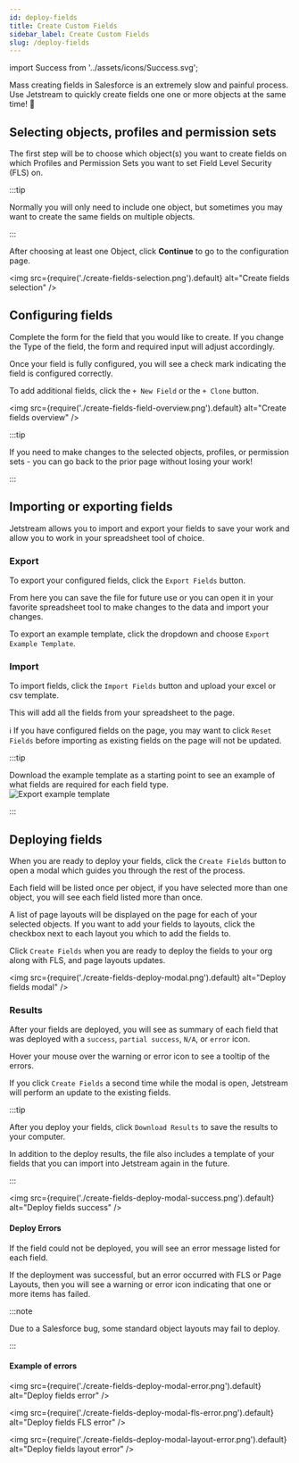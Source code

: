 ```yaml
---
id: deploy-fields
title: Create Custom Fields
sidebar_label: Create Custom Fields
slug: /deploy-fields
---
```


import Success from '../assets/icons/Success.svg';

Mass creating fields in Salesforce is an extremely slow and painful process. Use Jetstream to quickly create fields one one or more objects at the same time! 🎉

## Selecting objects, profiles and permission sets

The first step will be to choose which object(s) you want to create fields on which Profiles and Permission Sets you want to set Field Level Security (FLS) on.

:::tip

Normally you will only need to include one object, but sometimes you may want to create the same fields on multiple objects.

:::

After choosing at least one Object, click **Continue** to go to the configuration page.

<img src={require('./create-fields-selection.png').default} alt="Create fields selection" />

## Configuring fields

Complete the form for the field that you would like to create. If you change the Type of the field, the form and required input will adjust accordingly.

Once your field is fully configured, you will see a <Success className="icon inline" /> check mark indicating the field is configured correctly.

To add additional fields, click the `+ New Field` or the `+ Clone` button.

<img src={require('./create-fields-field-overview.png').default} alt="Create fields overview" />

:::tip

If you need to make changes to the selected objects, profiles, or permission sets - you can go back to the prior page without losing your work!

:::

## Importing or exporting fields

Jetstream allows you to import and export your fields to save your work and allow you to work in your spreadsheet tool of choice.

### Export

To export your configured fields, click the `Export Fields` button.

From here you can save the file for future use or you can open it in your favorite spreadsheet tool to make changes to the data and import your changes.

To export an example template, click the dropdown and choose `Export Example Template`.

### Import

To import fields, click the `Import Fields` button and upload your excel or csv template.

This will add all the fields from your spreadsheet to the page.

<div style={{marginBottom: '1rem'}}>
  <span style={{marginRight: '.5rem'}}>ℹ️ </span> If you have configured fields on the page,
  you may want to click <code>Reset Fields</code> before importing as existing fields on the page will not be updated.
</div>

:::tip

<div className="container">
  <div className="row">
    <div className="col col--8">
      Download the example template as a starting point to see an example of what fields are required for each field type.
    </div>
    <div className="col col--4">
      <img src={require('./create-fields-export-example-template.png').default} alt="Export example template" />
    </div>
  </div>
</div>

:::

## Deploying fields

When you are ready to deploy your fields, click the `Create Fields` button to open a modal which guides you through the rest of the process.

Each field will be listed once per object, if you have selected more than one object, you will see each field listed more than once.

A list of page layouts will be displayed on the page for each of your selected objects. If you want to add your fields to layouts, click the checkbox next to each layout you which to add the fields to.

Click `Create Fields` when you are ready to deploy the fields to your org along with FLS, and page layouts updates.

<img src={require('./create-fields-deploy-modal.png').default} alt="Deploy fields modal" />

### Results

After your fields are deployed, you will see as summary of each field that was deployed with a `success`, `partial success`, `N/A`, or `error` icon.

Hover your mouse over the warning or error icon to see a tooltip of the errors.

If you click `Create Fields` a second time while the modal is open, Jetstream will perform an update to the existing fields.

:::tip

After you deploy your fields, click `Download Results` to save the results to your computer.

In addition to the deploy results, the file also includes a template of your fields that you can import into Jetstream again in the future.

:::

<img src={require('./create-fields-deploy-modal-success.png').default} alt="Deploy fields success" />

#### Deploy Errors

If the field could not be deployed, you will see an error message listed for each field.

If the deployment was successful, but an error occurred with FLS or Page Layouts, then you will see a warning or error icon indicating that one or more items has failed.

:::note

Due to a Salesforce bug, some standard object layouts may fail to deploy.

:::

#### Example of errors

<img src={require('./create-fields-deploy-modal-error.png').default} alt="Deploy fields error" />

<img src={require('./create-fields-deploy-modal-fls-error.png').default} alt="Deploy fields FLS error" />

<img src={require('./create-fields-deploy-modal-layout-error.png').default} alt="Deploy fields layout error" />
